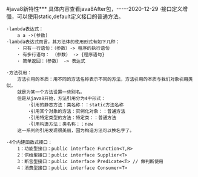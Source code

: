 #java8新特性***       具体内容查看java8After包，-----2020-12-29
    ·接口定义增强，可以使用static,default定义接口的普通方法。
    
    ·lambda表达式：
        a a ->(参数)
    ·lambda表达式而言，其方法体的使用形式有如下几种：
        · 只有一行语句：（参数）-> 程序的执行语句
        · 有多行语句： （参数） -> {程序语句}
        · 简单返回：（参数） -> 表达式
        
    ·方法引用：
        方法引用的本质：用不同的方法名称表示不同的方法，方法引用的本质与我们对象引用类似，
        就是为某一个方法设置一些别名。
        但是从java8开始，方法引用分为4中形式：
            ·引用的静态方法：类名称：：static方法名称
            ·引用某个对象的方法：实例化对象：：普通方法
            ·引用特定类型的方法：特定类：：普通方法
            ·引用构造方法：类名称：：new
        这一系列的引用发现很美丽，因为构造方法可以换名字了。
            
    ·4个内建函数式接口：
        1：功能型接口：public interface Function<T,R>
        2：供给型接口：public interface Supplier<T>
        3：断言型接口：public interface Predicate<T> // 做判断使用
        4：消费型接口：public interface Consumer<T>